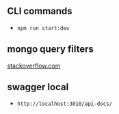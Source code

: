 ## CLI commands
-   `npm run start:dev`

## mongo query filters
[stackoverflow.com](https://stackoverflow.com/questions/3305561/how-to-query-mongodb-with-like)

## swagger local 
- `http://localhost:3010/api-docs/`